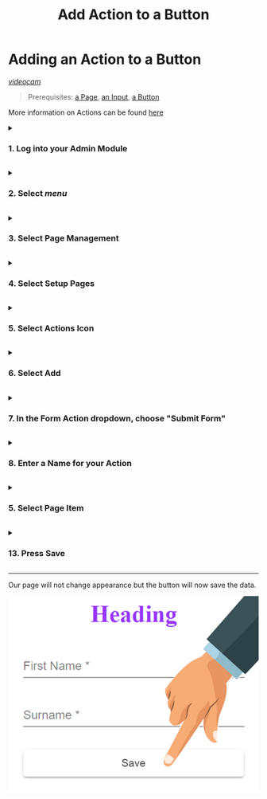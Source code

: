 ﻿---
sidebar_position: 2.04
id: add-action
title: Add Action to a Button
description: Add Action to a Button description
---



# Adding an Action to a Button
[<i className="material-icons-h1 end">videocam</i>](/static/vids/Dashnetics-addaction.mp4)

> Prerequisites: [a Page](first-page), [an Input](add-input), [a Button](add-button)

More information on Actions can be found [here](../../manuals/advanced/functions/form-actions)



<details>

<summary>

<h3 style={{ display: 'inline'}}> 1.  Log into your Admin Module </h3>

</summary><p></p>

To access your admin site, simply type <h3 style={{ display: 'inline'}}>"admin."</h3> before your public url. 

eg: https://admin.demo.dashnetics.com.au


![img](/img/adminlogin-cfb3883e18efb80bf1eab39a6aba15ab.png)

</details>
<p></p>


<details>

<summary>

<h3 style={{ display: 'inline'}}> 2.  Select <span class="buttontext"> <i className="material-icons">menu</i></span>  </h3>

</summary><p></p>

![img](/img/adminmenu-e1ef5a93a900bdfb54c72920a5ce4ea0.png)

</details>
<p></p>



<details>

<summary>

<h3 style={{ display: 'inline'}}> 3.  Select  <span class="buttontext"> Page Management </span> </h3>

</summary><p></p>

![img](/img/menu_page_management.png)

</details>
<p></p>



<details>

<summary>

<h3 style={{ display: 'inline'}}> 4.  Select <span class="buttontext"> Setup Pages </span> </h3>

</summary><p></p>


![img](/img/menu_setup_pages.png)

</details>
<p></p>



<details>

<summary>

<h3 style={{ display: 'inline'}}> 5.  Select Actions Icon </h3>

</summary><p></p>

Each page will be listed, choose the "Actions" Icon next to the page you want to change.

![img](/img/actions.png)

</details>
<p></p>


<details>

<summary>

<h3 style={{ display: 'inline'}}> 6.  Select <span class="buttontext"> Add </span> </h3>

</summary><p></p>

To begin adding a new Item to the page

![img](/img/add_items.png)

</details>
<p></p>



<details>

<summary>

<h3 style={{ display: 'inline'}}> 7.   In the <span class="droplisttext"> Form Action</span>  dropdown, choose "Submit Form"</h3> 

</summary><p></p>


![img](/img/form-action-edit-select-submit.png)

</details>
<p></p>




<details>

<summary>

<h3 style={{ display: 'inline'}}> 8.  Enter a Name for your Action </h3>

</summary><p></p>

- For example, *"Submit"* 

Names can contain spaces or any characters

![img](/img/form-action-edit-name.png)

</details>
<p></p>



<details>

<summary>

<h3 style={{ display: 'inline'}}> 5.  Select Page Item </h3>

</summary><p></p>

Each button for the page will be listed, choose the Button you want the action to be performed on.

![img](/img/form-action-edit-select-button.png)

</details>
<p></p>



<details>

<summary>

<h3 style={{ display: 'inline'}}> 13.  Press <span class="buttontext"> Save </span> </h3>

</summary><p></p>

![img](/img/form-action-edit-save.png)

</details>

---

Our page will not change appearance but the button will now save the data.

![img](/img/add-button.png)